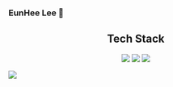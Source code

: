 ### EunHee Lee 👋


<div align="center">
	<h2>Tech Stack</h2>
	<img src="https://img.shields.io/badge/React-61DAFB?style=for-the-badge&logo=react&logoColor=white">  <img src="https://img.shields.io/badge/javascript-F7DF1E?style=for-the-badge&logo=javascript&logoColor=white"> <img src="https://img.shields.io/badge/Redux-764ABC?style=for-the-badge&logo=redux&logoColor=white"> 
</div>

<img src="https://github-readme-stats.vercel.app/api/top-langs/?username=joywhy&layout=compact"><br><br>
<!-- <img src="https://github-readme-stats.vercel.app/api?username=joywhy&show_icons=true"> -->

<!--
**joywhy/joywhy** is a ✨ _special_ ✨ repository because its `README.md` (this file) appears on your GitHub profile.

Here are some ideas to get you started:

- 🔭 I’m currently working on ...
- 🌱 I’m currently learning ...
- 👯 I’m looking to collaborate on ...
- 🤔 I’m looking for help with ...
- 💬 Ask me about ...
- 📫 How to reach me: ...
- 😄 Pronouns: ...
- ⚡ Fun fact: ...
-->
